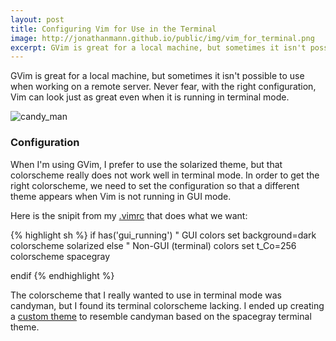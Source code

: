 ```yaml
---
layout: post
title: Configuring Vim for Use in the Terminal
image: http://jonathanmann.github.io/public/img/vim_for_terminal.png
excerpt: GVim is great for a local machine, but sometimes it isn't possible to use when working on a remote server. Never fear, with the right configuration, Vim can look just as great even when it is running in terminal mode. 
---
```


GVim is great for a local machine, but sometimes it isn't possible to use when working on a remote server. Never fear, with the right configuration, Vim can look just as great even when it is running in terminal mode.

![candy_man](http://jonathanmann.github.io/public/img/vim_for_terminal.png)

### Configuration

When I'm using GVim, I prefer to use the solarized theme, but that colorscheme really does not work well in terminal mode. In order to get the right colorscheme, we need to set the configuration so that a different theme appears when Vim is not running in GUI mode.

Here is the snipit from my [.vimrc](https://github.com/jonathanmann/vim_config/blob/master/.vimrc) that does what we want:

{% highlight sh %}
if has('gui_running')
    " GUI colors
    set background=dark 
    colorscheme solarized
else
    " Non-GUI (terminal) colors
    set t_Co=256
    colorscheme spacegray 
   
endif
{% endhighlight %}

The colorscheme that I really wanted to use in terminal mode was candyman, but I found its terminal colorscheme lacking. I ended up creating a [custom theme](https://github.com/jonathanmann/vim_config/blob/master/colors/spacegray.vim) to resemble candyman based on the spacegray terminal theme. 


